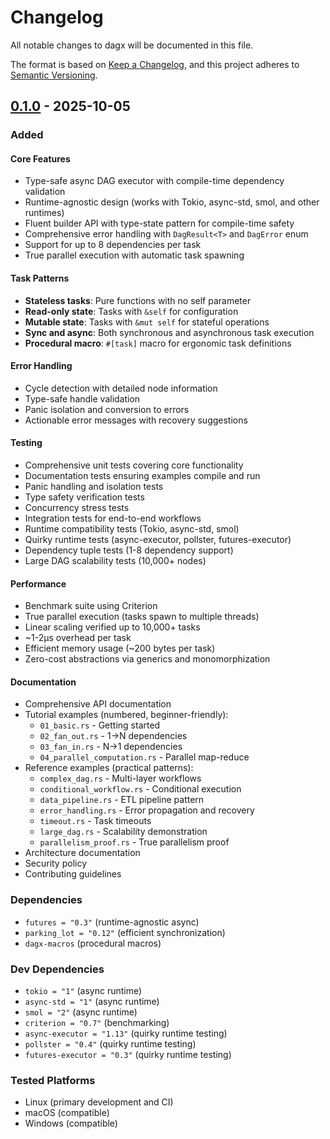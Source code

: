 # Changelog

All notable changes to dagx will be documented in this file.

The format is based on [Keep a Changelog](https://keepachangelog.com/en/1.0.0/),
and this project adheres to [Semantic Versioning](https://semver.org/spec/v2.0.0.html).

## [0.1.0] - 2025-10-05

### Added

#### Core Features

- Type-safe async DAG executor with compile-time dependency validation
- Runtime-agnostic design (works with Tokio, async-std, smol, and other runtimes)
- Fluent builder API with type-state pattern for compile-time safety
- Comprehensive error handling with `DagResult<T>` and `DagError` enum
- Support for up to 8 dependencies per task
- True parallel execution with automatic task spawning

#### Task Patterns

- **Stateless tasks**: Pure functions with no self parameter
- **Read-only state**: Tasks with `&self` for configuration
- **Mutable state**: Tasks with `&mut self` for stateful operations
- **Sync and async**: Both synchronous and asynchronous task execution
- **Procedural macro**: `#[task]` macro for ergonomic task definitions

#### Error Handling

- Cycle detection with detailed node information
- Type-safe handle validation
- Panic isolation and conversion to errors
- Actionable error messages with recovery suggestions

#### Testing

- Comprehensive unit tests covering core functionality
- Documentation tests ensuring examples compile and run
- Panic handling and isolation tests
- Type safety verification tests
- Concurrency stress tests
- Integration tests for end-to-end workflows
- Runtime compatibility tests (Tokio, async-std, smol)
- Quirky runtime tests (async-executor, pollster, futures-executor)
- Dependency tuple tests (1-8 dependency support)
- Large DAG scalability tests (10,000+ nodes)

#### Performance

- Benchmark suite using Criterion
- True parallel execution (tasks spawn to multiple threads)
- Linear scaling verified up to 10,000+ tasks
- ~1-2µs overhead per task
- Efficient memory usage (~200 bytes per task)
- Zero-cost abstractions via generics and monomorphization

#### Documentation

- Comprehensive API documentation
- Tutorial examples (numbered, beginner-friendly):
  - `01_basic.rs` - Getting started
  - `02_fan_out.rs` - 1→N dependencies
  - `03_fan_in.rs` - N→1 dependencies
  - `04_parallel_computation.rs` - Parallel map-reduce
- Reference examples (practical patterns):
  - `complex_dag.rs` - Multi-layer workflows
  - `conditional_workflow.rs` - Conditional execution
  - `data_pipeline.rs` - ETL pipeline pattern
  - `error_handling.rs` - Error propagation and recovery
  - `timeout.rs` - Task timeouts
  - `large_dag.rs` - Scalability demonstration
  - `parallelism_proof.rs` - True parallelism proof
- Architecture documentation
- Security policy
- Contributing guidelines

### Dependencies

- `futures = "0.3"` (runtime-agnostic async)
- `parking_lot = "0.12"` (efficient synchronization)
- `dagx-macros` (procedural macros)

### Dev Dependencies

- `tokio = "1"` (async runtime)
- `async-std = "1"` (async runtime)
- `smol = "2"` (async runtime)
- `criterion = "0.7"` (benchmarking)
- `async-executor = "1.13"` (quirky runtime testing)
- `pollster = "0.4"` (quirky runtime testing)
- `futures-executor = "0.3"` (quirky runtime testing)

### Tested Platforms

- Linux (primary development and CI)
- macOS (compatible)
- Windows (compatible)

[0.1.0]: https://github.com/swaits/dagx/releases/tag/v0.1.0
